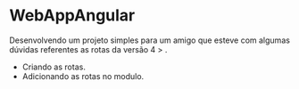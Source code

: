 # WebAppAngular
Desenvolvendo um projeto simples para um amigo que esteve com algumas dúvidas referentes as rotas da versão 4 > .

- Criando as rotas.
- Adicionando as rotas no modulo.
